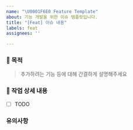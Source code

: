 ```yaml
---
name: "\U0001F6E0 Feature Template"
about: 기능 개발을 위한 이슈 템플릿입니다.
title: "[Feat] 이슈 내용"
labels: feat
assignees: ''

---
```


### 🔘 목적
> 추가하려는 기능 등에 대해 간결하게 설명해주세요


### 🔎 작업 상세 내용
- [ ] TODO

### 유의사항
